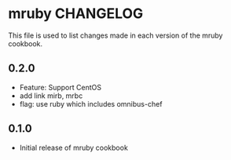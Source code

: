 mruby CHANGELOG
===============

This file is used to list changes made in each version of the mruby cookbook.

0.2.0
-----

- Feature: Support CentOS
- add link mirb, mrbc
- flag: use ruby which includes omnibus-chef

0.1.0
-----

- Initial release of mruby cookbook

